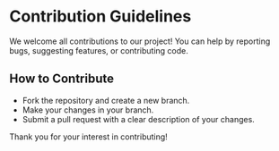 # Contribution Guidelines

We welcome all contributions to our project! You can help by reporting bugs, suggesting features, or contributing code.

## How to Contribute
- Fork the repository and create a new branch.
- Make your changes in your branch.
- Submit a pull request with a clear description of your changes.

Thank you for your interest in contributing!
